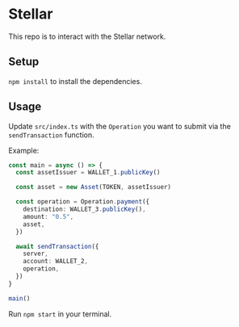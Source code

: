 # Stellar

This repo is to interact with the Stellar network.

## Setup

`npm install` to install the dependencies.

## Usage

Update `src/index.ts` with the `Operation` you want to submit via the `sendTransaction` function.

Example:

```ts
const main = async () => {
  const assetIssuer = WALLET_1.publicKey()

  const asset = new Asset(TOKEN, assetIssuer)

  const operation = Operation.payment({
    destination: WALLET_3.publicKey(),
    amount: "0.5",
    asset,
  })

  await sendTransaction({
    server,
    account: WALLET_2,
    operation,
  })
}

main()
```

Run `npm start` in your terminal.
